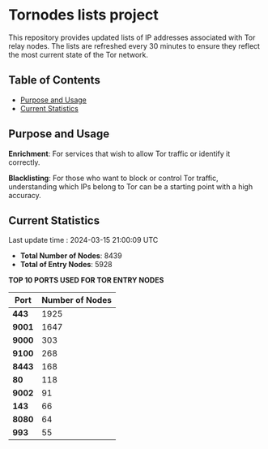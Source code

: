 # Tornodes lists project

This repository provides updated lists of IP addresses associated with Tor relay nodes. The lists are refreshed every 30 minutes to ensure they reflect the most current state of the Tor network.

## Table of Contents

- [Purpose and Usage](#purpose-and-usage)
- [Current Statistics](#current-statistics)


## Purpose and Usage

**Enrichment**: For services that wish to allow Tor traffic or identify it correctly.

**Blacklisting**: For those who want to block or control Tor traffic, understanding which IPs belong to Tor can be a starting point with a high accuracy.

## Current Statistics

Last update time : 2024-03-15 21:00:09 UTC

- **Total Number of Nodes**: 8439
- **Total of Entry Nodes**: 5928

**TOP 10 PORTS USED FOR TOR ENTRY NODES**

| **Port** | **Number of Nodes** |
|------|-----------------|
| **443**   | 1925  |
| **9001**   | 1647  |
| **9000**   | 303  |
| **9100**   | 268  |
| **8443**   | 168  |
| **80**   | 118  |
| **9002**   | 91  |
| **143**   | 66  |
| **8080**   | 64  |
| **993**   | 55  |

